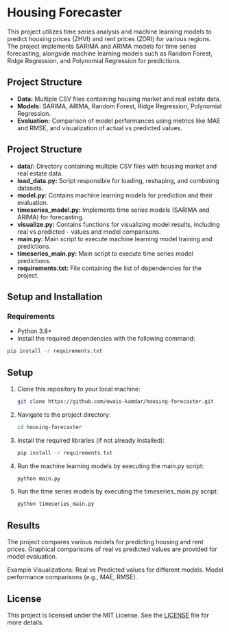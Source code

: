 # Housing Forecaster

This project utilizes time series analysis and machine learning models to predict housing prices (ZHVI) and rent prices (ZORI) for various regions. The project implements SARIMA and ARIMA models for time series forecasting, alongside machine learning models such as Random Forest, Ridge Regression, and Polynomial Regression for predictions.

## Project Structure
- **Data:** Multiple CSV files containing housing market and real estate data.
- **Models:** SARIMA, ARIMA, Random Forest, Ridge Regression, Polynomial Regression.
- **Evaluation:** Comparison of model performances using metrics like MAE and RMSE, and visualization of actual vs predicted values.

## Project Structure
- **data/:** Directory containing multiple CSV files with housing market and real estate data.
- **load_data.py:** Script responsible for loading, reshaping, and combining datasets.
- **model.py:** Contains machine learning models for prediction and their evaluation.
- **timeseries_model.py:** Implements time series models (SARIMA and ARIMA) for forecasting.
- **visualize.py:** Contains functions for visualizing model results, including real vs predicted - values and model comparisons.
- **main.py:** Main script to execute machine learning model training and predictions.
- **timeseries_main.py:** Main script to execute time series model predictions.
- **requirements.txt:** File containing the list of dependencies for the project.


## Setup and Installation

### Requirements
- Python 3.8+
- Install the required dependencies with the following command:

```bash
pip install -r requirements.txt
```

## Setup
1. Clone this repository to your local machine:

   ```bash
   git clone https://github.com/owais-kamdar/housing-forecaster.git
   ```

2. Navigate to the project directory:

   ```bash
   cd housing-forecaster
   ```

3. Install the required libraries (if not already installed):

   ```bash
   pip install -r requirements.txt
   ```

4. Run the machine learning models by executing the main.py script:

   ```bash
   python main.py


   ```

5. Run the time series models by executing the timeseries_main.py script:

   ```bash
   python timeseries_main.py
   ```
   

## Results
The project compares various models for predicting housing and rent prices. Graphical comparisons of real vs predicted values are provided for model evaluation.

Example Visualizations:
Real vs Predicted values for different models.
Model performance comparisons (e.g., MAE, RMSE).


## License
This project is licensed under the MIT License. See the [LICENSE](LICENSE) file for more details.
